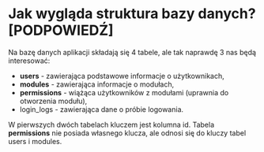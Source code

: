 # Jak wygląda struktura bazy danych? [PODPOWIEDŹ]

Na bazę danych aplikacji składają się 4 tabele, ale tak naprawdę 3 nas będą interesować:

- **users** - zawierająca podstawowe informacje o użytkownikach,
- **modules** - zawierająca informacje o modułach,
- **permissions** - wiążąca użytkowników z modułami (uprawnia do otworzenia modułu),
- login_logs - zawierająca dane o próbie logowania.

W pierwszych dwóch tabelach kluczem jest kolumna id. Tabela **permissions** nie posiada własnego klucza, ale odnosi się do kluczy tabel users i modules.
